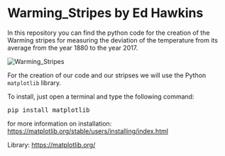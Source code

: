 # Warming_Stripes by Ed Hawkins

In this repository you can find the python code for the creation of the Warming stripes for measuring the deviation of the temperature from its average from the year 1880 to the year 2017.



![Warming_Stripes](https://user-images.githubusercontent.com/102815316/161304413-aefc3807-8cc0-43c5-ac93-cc245fee1ed5.png)

For the creation of our code and our stripses we will use the Python `matplotlib` library.

To install, just open a terminal and type the following command:
<pre>
pip install matplotlib
</pre>

for more information on installation: https://matplotlib.org/stable/users/installing/index.html

Library: https://matplotlib.org/
